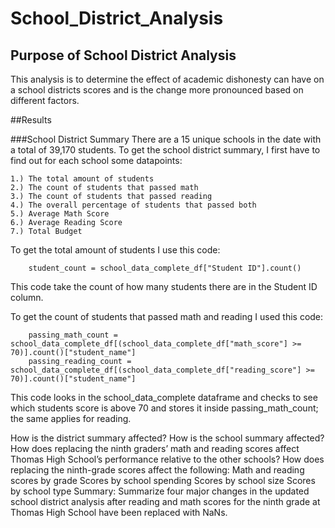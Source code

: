 # School_District_Analysis

## Purpose of School District Analysis

This analysis is to determine the effect of academic dishonesty can have on a school districts scores and is the change more pronounced based on different factors.


##Results

###School District Summary
 There are a 15 unique schools in the date with a total of 39,170 students. To get the school district summary, I first have to find out for each school some datapoints:

	1.) The total amount of students
	2.) The count of students that passed math
	3.) The count of students that passed reading
	4.) The overall percentage of students that passed both
	5.) Average Math Score
	6.) Average Reading Score
	7.) Total Budget

To get the total amount of students I use this code:
```
	student_count = school_data_complete_df["Student ID"].count()
```
This code take the count of how many students there are in the Student ID column.

To get the count of students that passed math and reading I used this code:
```
	passing_math_count = school_data_complete_df[(school_data_complete_df["math_score"] >= 70)].count()["student_name"]
	passing_reading_count = school_data_complete_df[(school_data_complete_df["reading_score"] >= 70)].count()["student_name"]
```
This code looks in the school_data_complete dataframe and checks to see which students score is above 70 and stores it inside passing_math_count; the same applies for reading.





How is the district summary affected?
How is the school summary affected?
How does replacing the ninth graders’ math and reading scores affect Thomas High School’s performance relative to the other schools?
How does replacing the ninth-grade scores affect the following:
Math and reading scores by grade
Scores by school spending
Scores by school size
Scores by school type
Summary: Summarize four major changes in the updated school district analysis after reading and math scores for the ninth grade at Thomas High School have been replaced with NaNs.